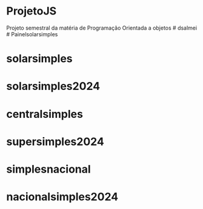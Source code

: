 # ProjetoJS
Projeto semestral da matéria de Programação Orientada a objetos
#   d s a l m e i  
 # Painelsolarsimples
# solarsimples
# solarsimples2024
# centralsimples
# supersimples2024
# simplesnacional
# nacionalsimples2024
